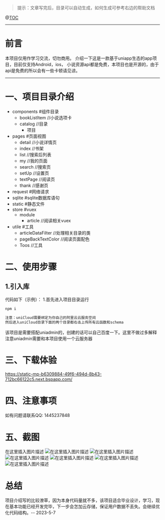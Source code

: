 ﻿
> 提示：文章写完后，目录可以自动生成，如何生成可参考右边的帮助文档

@[TOC](文章目录)

---

# 前言
本项目仅用作学习交流，切勿商用。
介绍一下这是一款基于uniapp生态的app项目，目前仅支持Android，ios，
小说资源api都是免费，本项目也是开源的，由于api是免费的所以会有一些卡顿请见谅。

---


# 一、项目目录介绍
- components  #组件目录
  * bookListItem  //小说选项卡
  * catalog  //目录
    + 项目
 - pages 		#页面视图
 	*  detail	//小说详情页
 	* index	//书架
 	* list		//搜索后列表
 	* my		//我的页面
 	* search		//搜索页
 	* setUp		//设置页
 	* textPage	//阅读页
 	* thank			//感谢页
 - request #网络请求
 - sqlite	#sqlite数据库语句 
 - static	#静态文件
 - store	#vuex
 	* module
 		+ article	//阅读相关vuex
 - utile #工具
	* articleDataFilter	//处理相关目录的类
	* pageBackTextColor	//阅读页面配色
	* Toos	//工具
# 二、使用步骤
## 1.引入库
代码如下（示例）：
 1.首先进入项目目录运行
```javascript
npm i
```
```javascript
注意：uniCloud需要绑定为你自己的阿里云云服务空间
然后进入uniCloud目录下面的两个目录都右击上传所有云函数和schema
```
该项目是需要搭配uniadmin的，创建的话可以自己百度一下。这里不做过多解释
注意uniadmin需要和本项目使用一个云服务器
# 三、下载体验
https://static-mp-b6309884-49f6-494d-8b43-712bc66122c5.next.bspapp.com/
# 四、注意事项
如有问题请联系QQ: 1445237848
# 五、截图
在这里插入图片描述
![在这里插入图片描述](https://img-blog.csdnimg.cn/81eb4d1902224a8ba71fd0700b7b5613.jpeg#pic_center)
![在这里插入图片描述](https://img-blog.csdnimg.cn/d9c206040ab14600a69df7f6af6730a1.jpeg#pic_center)
![在这里插入图片描述](https://img-blog.csdnimg.cn/b749d67c6a3e4f3288b8f82a4b7e8137.jpeg#pic_center)
![在这里插入图片描述](https://img-blog.csdnimg.cn/d10cbdfb52374fa68b682c85785f4a2c.jpeg#pic_center)
![在这里插入图片描述](https://img-blog.csdnimg.cn/2e306f669a7846eabc2f0c52d0cd9c16.jpeg#pic_center)
![在这里插入图片描述](https://img-blog.csdnimg.cn/ff6d136c92c445558a809638efead629.jpeg#pic_center)

# 总结
项目介绍写的比较潦草，因为本身代码量就不多，该项目适合毕业设计，学习，现在基本功能已经开发完毕，下一步会怎加云存储，保证用户数据不丢失。会继续优化代码结构。-- 2023-5-7


